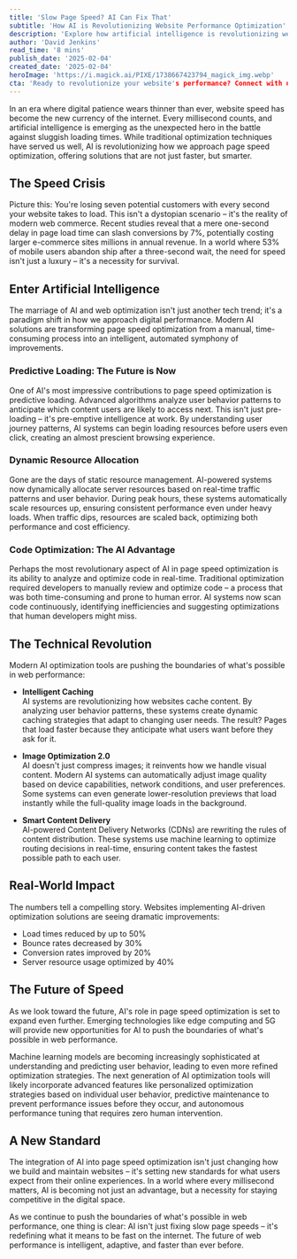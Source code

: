 ```yaml
---
title: 'Slow Page Speed? AI Can Fix That'
subtitle: 'How AI is Revolutionizing Website Performance Optimization'
description: 'Explore how artificial intelligence is revolutionizing website speed optimization, from predictive loading to dynamic resource allocation. Learn how AI-powered solutions are setting new standards for web performance and delivering dramatic improvements in load times, bounce rates, and conversion rates.'
author: 'David Jenkins'
read_time: '8 mins'
publish_date: '2025-02-04'
created_date: '2025-02-04'
heroImage: 'https://i.magick.ai/PIXE/1738667423794_magick_img.webp'
cta: 'Ready to revolutionize your website's performance? Connect with us on LinkedIn at MagickAI to stay updated on the latest developments in AI-powered web optimization and other cutting-edge technological advances that are shaping the future of digital experiences.'
---
```


In an era where digital patience wears thinner than ever, website speed has become the new currency of the internet. Every millisecond counts, and artificial intelligence is emerging as the unexpected hero in the battle against sluggish loading times. While traditional optimization techniques have served us well, AI is revolutionizing how we approach page speed optimization, offering solutions that are not just faster, but smarter.

## The Speed Crisis

Picture this: You're losing seven potential customers with every second your website takes to load. This isn't a dystopian scenario – it's the reality of modern web commerce. Recent studies reveal that a mere one-second delay in page load time can slash conversions by 7%, potentially costing larger e-commerce sites millions in annual revenue. In a world where 53% of mobile users abandon ship after a three-second wait, the need for speed isn't just a luxury – it's a necessity for survival.

## Enter Artificial Intelligence

The marriage of AI and web optimization isn't just another tech trend; it's a paradigm shift in how we approach digital performance. Modern AI solutions are transforming page speed optimization from a manual, time-consuming process into an intelligent, automated symphony of improvements.

### Predictive Loading: The Future is Now

One of AI's most impressive contributions to page speed optimization is predictive loading. Advanced algorithms analyze user behavior patterns to anticipate which content users are likely to access next. This isn't just pre-loading – it's pre-emptive intelligence at work. By understanding user journey patterns, AI systems can begin loading resources before users even click, creating an almost prescient browsing experience.

### Dynamic Resource Allocation

Gone are the days of static resource management. AI-powered systems now dynamically allocate server resources based on real-time traffic patterns and user behavior. During peak hours, these systems automatically scale resources up, ensuring consistent performance even under heavy loads. When traffic dips, resources are scaled back, optimizing both performance and cost efficiency.

### Code Optimization: The AI Advantage

Perhaps the most revolutionary aspect of AI in page speed optimization is its ability to analyze and optimize code in real-time. Traditional optimization required developers to manually review and optimize code – a process that was both time-consuming and prone to human error. AI systems now scan code continuously, identifying inefficiencies and suggesting optimizations that human developers might miss.

## The Technical Revolution

Modern AI optimization tools are pushing the boundaries of what's possible in web performance:

- **Intelligent Caching**  
  AI systems are revolutionizing how websites cache content. By analyzing user behavior patterns, these systems create dynamic caching strategies that adapt to changing user needs. The result? Pages that load faster because they anticipate what users want before they ask for it.

- **Image Optimization 2.0**  
  AI doesn't just compress images; it reinvents how we handle visual content. Modern AI systems can automatically adjust image quality based on device capabilities, network conditions, and user preferences. Some systems can even generate lower-resolution previews that load instantly while the full-quality image loads in the background.

- **Smart Content Delivery**  
  AI-powered Content Delivery Networks (CDNs) are rewriting the rules of content distribution. These systems use machine learning to optimize routing decisions in real-time, ensuring content takes the fastest possible path to each user.

## Real-World Impact

The numbers tell a compelling story. Websites implementing AI-driven optimization solutions are seeing dramatic improvements:

- Load times reduced by up to 50%
- Bounce rates decreased by 30%
- Conversion rates improved by 20%
- Server resource usage optimized by 40%

## The Future of Speed

As we look toward the future, AI's role in page speed optimization is set to expand even further. Emerging technologies like edge computing and 5G will provide new opportunities for AI to push the boundaries of what's possible in web performance.

Machine learning models are becoming increasingly sophisticated at understanding and predicting user behavior, leading to even more refined optimization strategies. The next generation of AI optimization tools will likely incorporate advanced features like personalized optimization strategies based on individual user behavior, predictive maintenance to prevent performance issues before they occur, and autonomous performance tuning that requires zero human intervention.

## A New Standard

The integration of AI into page speed optimization isn't just changing how we build and maintain websites – it's setting new standards for what users expect from their online experiences. In a world where every millisecond matters, AI is becoming not just an advantage, but a necessity for staying competitive in the digital space.

As we continue to push the boundaries of what's possible in web performance, one thing is clear: AI isn't just fixing slow page speeds – it's redefining what it means to be fast on the internet. The future of web performance is intelligent, adaptive, and faster than ever before.